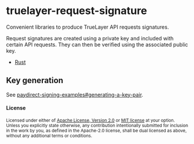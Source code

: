 # truelayer-request-signature
Convenient libraries to produce TrueLayer API requests signatures.

Request signatures are created using a private key and included with certain API requests.
They can then be verified using the associated public key.

* [Rust](./rust)

## Key generation
See [paydirect-signing-examples#generating-a-key-pair](https://github.com/TrueLayer/paydirect-signing-examples#generating-a-key-pair).

#### License
<sup>
Licensed under either of <a href="LICENSE-APACHE">Apache License, Version
2.0</a> or <a href="LICENSE-MIT">MIT license</a> at your option.
</sup>

<br>

<sub>
Unless you explicitly state otherwise, any contribution intentionally submitted
for inclusion in the work by you, as defined in the Apache-2.0 license, shall be
dual licensed as above, without any additional terms or conditions.
</sub>

